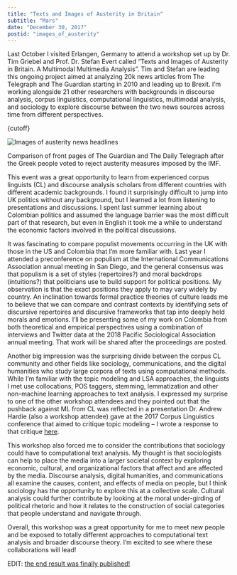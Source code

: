 ```yaml
---
title: "Texts and Images of Austerity in Britain"
subtitle: "Mars"
date: "December 30, 2017"
postid: "images_of_austerity"
---
```

Last October I visited Erlangen, Germany to attend a workshop set up by Dr. Tim Griebel and Prof. Dr. Stefan Evert called “Texts and Images of Austerity in Britain. A Multimodal Multimedia Analysis”. Tim and Stefan are leading this ongoing project aimed at analyzing 20k news articles from The Telegraph and The Guardian starting in 2010 and leading up to Brexit. I’m working alongside 21 other researchers with backgrounds in discourse analysis, corpus linguistics, computational linguistics, multimodal analysis, and sociology to explore discourse between the two news sources across time from different perspectives.

{cutoff}

![Images of austerity news headlines](https://storage.googleapis.com/public_data_09324832787/blogpost_images_of_austerity.png)

Comparison of front pages of The Guardian and The Daily Telegraph after the Greek people voted to reject austerity measures imposed by the IMF.

This event was a great opportunity to learn from experienced corpus linguists (CL) and discourse analysis scholars from different countries with different academic backgrounds. I found it surprisingly difficult to jump into UK politics without any background, but I learned a lot from listening to presentations and discussions. I spent last summer learning about Colombian politics and assumed the language barrier was the most difficult part of that research, but even in English it took me a while to understand the economic factors involved in the political discussions.

It was fascinating to compare populist movements occurring in the UK with those in the US and Colombia that I’m more familiar with. Last year I attended a preconference on populism at the International Communications Association annual meeting in San Diego, and the general consensus was that populism is a set of styles (repertoires?) and moral backdrops (intuitions?) that politicians use to build support for political positions. My observation is that the exact positions they apply to may vary widely by country. An inclination towards formal practice theories of culture leads me to believe that we can compare and contrast contexts by identifying sets of discursive repertoires and discursive frameworks that tap into deeply held morals and emotions. I’ll be presenting some of my work on Colombia from both theoretical and empirical perspectives using a combination of interviews and Twitter data at the 2018 Pacific Sociological Association annual meeting. That work will be shared after the proceedings are posted.

Another big impression was the surprising divide between the corpus CL community and other fields like sociology, communications, and the digital humanities who study large corpora of texts using computational methods. While I’m familiar with the topic modeling and LSA approaches, the linguists I met use collocations, POS taggers, stemming, lemmatization and other non-machine learning approaches to text analysis. I expressed my surprise to one of the other workshop attendees and they pointed out that the pushback against ML from CL was reflected in a presentation Dr. Andrew Hardie (also a workshop attendee) gave at the 2017 Corpus Linguistics conference that aimed to critique topic modeling – I wrote a response to that critique [here]().

This workshop also forced me to consider the contributions that sociology could have to computational text analysis. My thought is that sociologists can help to place the media into a larger societal context by exploring economic, cultural, and organizational factors that affect and are affected by the media. Discourse analysis, digital humanities, and communications all examine the causes, content, and effects of media on people, but I think sociology has the opportunity to explore this at a collective scale. Cultural analysis could further contribute by looking at the moral under-girding of political rhetoric and how it relates to the construction of social categories that people understand and navigate through.

Overall, this workshop was a great opportunity for me to meet new people and be exposed to totally different approaches to computational text analysis and broader discourse theory. I’m excited to see where these collaborations will lead!

EDIT: [the end result was finally published!](https://www.taylorfrancis.com/books/multimodal-approaches-media-discourses-tim-griebel-stefan-evert-philipp-heinrich/e/10.4324/9780367332907) 









